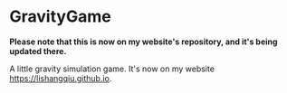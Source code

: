 # GravityGame

**Please note that this is now on my website's repository, and it's being updated there.**

A little gravity simulation game. It's now on my website https://lishangqiu.github.io.
